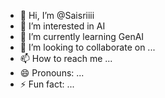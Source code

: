 - 👋 Hi, I’m @Saisriiii
- 👀 I’m interested in AI
- 🌱 I’m currently learning GenAI
- 💞️ I’m looking to collaborate on ...
- 📫 How to reach me ...
- 😄 Pronouns: ...
- ⚡ Fun fact: ...

<!---
Saisriiii/Saisriiii is a ✨ special ✨ repository because its `README.md` (this file) appears on your GitHub profile.
You can click the Preview link to take a look at your changes.
--->
